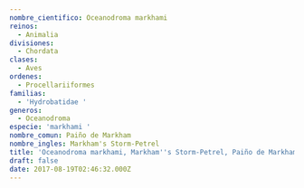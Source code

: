 ```yaml
---
nombre_cientifico: Oceanodroma markhami
reinos:
  - Animalia
divisiones:
  - Chordata
clases:
  - Aves
ordenes:
  - Procellariiformes
familias:
  - 'Hydrobatidae '
generos:
  - Oceanodroma
especie: 'markhami '
nombre_comun: Paiño de Markham
nombre_ingles: Markham's Storm-Petrel
title: 'Oceanodroma markhami, Markham''s Storm-Petrel, Paiño de Markham'
draft: false
date: 2017-08-19T02:46:32.000Z
---
```


